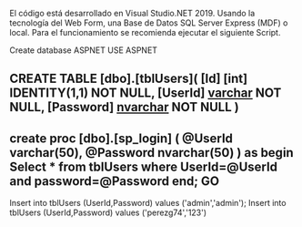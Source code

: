 El código está desarrollado en Visual Studio.NET 2019. Usando la tecnología del Web Form, una Base de Datos SQL Server Express (MDF) o 
local. Para el funcionamiento se recomienda ejecutar el siguiente Script.


Create database ASPNET
USE ASPNET

CREATE TABLE [dbo].[tblUsers](
	[Id] [int] IDENTITY(1,1) NOT NULL,
	[UserId] [varchar](50) NOT NULL,
	[Password] [nvarchar](50) NOT NULL
)
-------------------
create proc [dbo].[sp_login]
(
@UserId varchar(50), @Password nvarchar(50)
)
as
begin
Select * from tblUsers where UserId=@UserId and password=@Password
end;
GO
-----------------------------
Insert into tblUsers (UserId,Password) values ('admin','admin');
Insert into tblUsers (UserId,Password) values ('perezg74','123')
